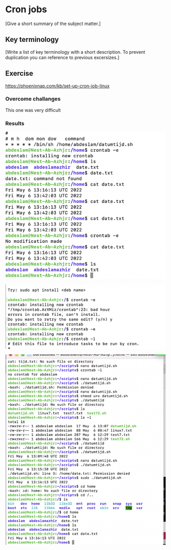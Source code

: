 # Cron jobs
[Give a short summary of the subject matter.]

## Key terminology
[Write a list of key terminology with a short description. To prevent duplication you can reference to previous excersizes.]

## Exercise
https://phoenixnap.com/kb/set-up-cron-job-linux


### Overcome challanges
This one was very difficult

### Results
![screenshot](../00_includes/linux8.png)

![screenshot](../00_includes/linux81.png)

![screenshot](../00_includes/linux82.png)